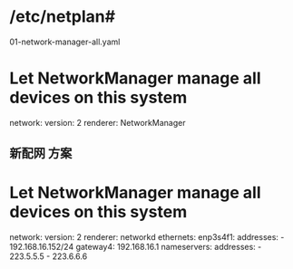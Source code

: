 # /etc/netplan#

01-network-manager-all.yaml
# Let NetworkManager manage all devices on this system
network:
  version: 2
  renderer: NetworkManager


## 新配网 方案

# Let NetworkManager manage all devices on this system
network:
  version: 2
  renderer: networkd
  ethernets:
    enp3s4f1:
      addresses:
      - 192.168.16.152/24
      gateway4: 192.168.16.1
      nameservers:
        addresses:
        - 223.5.5.5
        - 223.6.6.6
